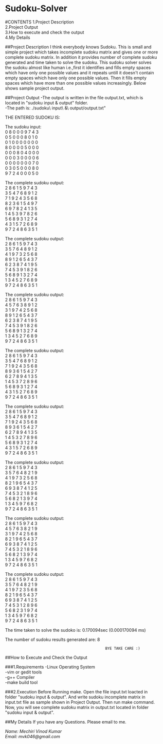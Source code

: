 Sudoku-Solver
=============

#CONTENTS
1.Project Description  
2.Project Output  
3.How to execute and check the output  
4.My Details   

##Project Description
I think everybody knows Sudoku. This is small and simple project which takes incomplete sudoku matrix and gives one or more complete sudoku matrix. In addition it provides number of complete sudoku generated and time taken to solve the sudoku. This sudoku solver solves the sudoku almost like human i.e.,first it identifies and fills empty spaces which have only one possible values and it repeats untill it doesn't contain empty spaces which have only one possible values. Then it fills empty spaces which have more than one possible values increasingly. Below shows sample project output.  

##Project Output
-The output is written in the file output.txt, which is located in "sudoku input & output" folder.   
-The path is:  ./sudoku\ input\ \&\ output/output.txt"   

THE ENTERED SUDOKU IS:    

The sudoku input:  
	 0 8 0 0 0 9 7 4 3  
	 0 5 0 0 0 8 0 1 0  
	 0 1 0 0 0 0 0 0 0  
	 8 0 0 0 0 5 0 0 0  
	 0 0 0 8 0 4 0 0 0  
	 0 0 0 3 0 0 0 0 6  
	 0 0 0 0 0 0 0 7 0  
	 0 3 0 5 0 0 0 8 0  
	 9 7 2 4 0 0 0 5 0    
  

The complete sudoku output:  
	 2 8 6 1 5 9 7 4 3  
	 3 5 4 7 6 8 9 1 2  
	 7 1 9 2 4 3 5 6 8  
	 8 2 3 6 1 5 4 9 7  
	 6 9 7 8 2 4 1 3 5  
	 1 4 5 3 9 7 8 2 6  
	 5 6 8 9 3 1 2 7 4  
	 4 3 1 5 7 2 6 8 9  
	 9 7 2 4 8 6 3 5 1    


The complete sudoku output:  
	 2 8 6 1 5 9 7 4 3  
	 3 5 7 6 4 8 9 1 2  
	 4 1 9 7 3 2 5 6 8  
	 8 9 1 2 6 5 4 3 7  
	 6 2 3 8 7 4 1 9 5  
	 7 4 5 3 9 1 8 2 6  
	 5 6 8 9 1 3 2 7 4  
	 1 3 4 5 2 7 6 8 9  
	 9 7 2 4 8 6 3 5 1   


The complete sudoku output:  
	 2 8 6 1 5 9 7 4 3  
	 4 5 7 6 3 8 9 1 2  
	 3 1 9 7 4 2 5 6 8  
	 8 9 1 2 6 5 4 3 7  
	 6 2 3 8 7 4 1 9 5  
	 7 4 5 3 9 1 8 2 6  
	 5 6 8 9 1 3 2 7 4  
	 1 3 4 5 2 7 6 8 9  
	 9 7 2 4 8 6 3 5 1   


The complete sudoku output:  
	 2 8 6 1 5 9 7 4 3  
	 3 5 4 7 6 8 9 1 2  
	 7 1 9 2 4 3 5 6 8  
	 8 9 3 6 1 5 4 2 7  
	 6 2 7 8 9 4 1 3 5  
	 1 4 5 3 7 2 8 9 6  
	 5 6 8 9 3 1 2 7 4  
	 4 3 1 5 2 7 6 8 9  
	 9 7 2 4 8 6 3 5 1   


The complete sudoku output:  
	 2 8 6 1 5 9 7 4 3  
	 3 5 4 7 6 8 9 1 2  
	 7 1 9 2 4 3 5 6 8  
	 8 9 3 6 1 5 4 2 7  
	 6 2 7 8 9 4 1 3 5  
	 1 4 5 3 2 7 8 9 6  
	 5 6 8 9 3 1 2 7 4  
	 4 3 1 5 7 2 6 8 9  
	 9 7 2 4 8 6 3 5 1   


The complete sudoku output:  
	 2 8 6 1 5 9 7 4 3  
	 3 5 7 6 4 8 2 1 9  
	 4 1 9 7 3 2 5 6 8  
	 8 2 1 9 6 5 4 3 7  
	 6 9 3 8 7 4 1 2 5  
	 7 4 5 3 2 1 8 9 6  
	 5 6 8 2 1 3 9 7 4  
	 1 3 4 5 9 7 6 8 2  
	 9 7 2 4 8 6 3 5 1   
 

The complete sudoku output:  
	 2 8 6 1 5 9 7 4 3  
	 4 5 7 6 3 8 2 1 9  
	 3 1 9 7 4 2 5 6 8  
	 8 2 1 9 6 5 4 3 7  
	 6 9 3 8 7 4 1 2 5  
	 7 4 5 3 2 1 8 9 6  
	 5 6 8 2 1 3 9 7 4  
	 1 3 4 5 9 7 6 8 2  
	 9 7 2 4 8 6 3 5 1   


The complete sudoku output:  
       2 8 6 1 5 9 7 4 3  
       3 5 7 6 4 8 2 1 9  
       4 1 9 7 2 3 5 6 8  
       8 2 1 9 6 5 4 3 7  
       6 9 3 8 7 4 1 2 5  
       7 4 5 3 1 2 8 9 6  
       5 6 8 2 3 1 9 7 4  
       1 3 4 5 9 7 6 8 2  
       9 7 2 4 8 6 3 5 1   
  

The time taken to solve the sudoko is: 0.170094sec (0.000170094 ms)  

The number of sudoku results generated are: 8  

                                                  BYE TAKE CARE :)                       						

##How to Execute and Check the Output

###1.Requirements
  -Linux Operating System  
  -vim or gedit tools  
  -g++ Compiler  
  -make build tool    

###2.Execution
 Before Running make. Open the file input.txt loacted in folder "sudoku input & output". And write sudoku incomplete matrix in input.txt file as sample shown in Project Output. Then run make command. Now, you will see complete sudoku matrix in output.txt located in folder "sudoku input & output".    

##My Details
If you have any Questions. Please email to me.  

*Name:* _Mechiri Vinod Kumar_  
*Email:* _mvk046@gmail.com_  
